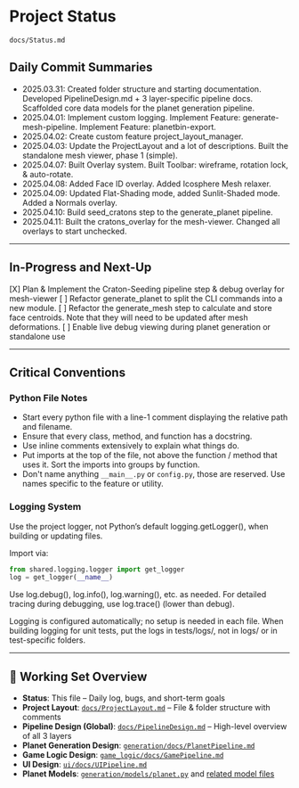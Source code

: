 # Project Status

`docs/Status.md`

## Daily Commit Summaries

- 2025.03.31:  Created folder structure and starting documentation. Developed PipelineDesign.md + 3 layer-specific pipeline docs. Scaffolded core data models for the planet generation pipeline.
- 2025.04.01:  Implement custom logging. Implement Feature: generate-mesh-pipeline. Implement Feature: planetbin-export.
- 2025.04.02:  Create custom feature project_layout_manager.
- 2025.04.03:  Update the ProjectLayout and a lot of descriptions. Built the standalone mesh viewer, phase 1 (simple).
- 2025.04.07:  Built Overlay system. Built Toolbar: wireframe, rotation lock, & auto-rotate.
- 2025.04.08:  Added Face ID overlay. Added Icosphere Mesh relaxer.
- 2025.04.09:  Updated Flat-Shading mode, added Sunlit-Shaded mode. Added a Normals overlay.
- 2025.04.10:  Build seed_cratons step to the generate_planet pipeline.
- 2025.04.11:  Built the cratons_overlay for the mesh-viewer. Changed all overlays to start unchecked.

---

## In-Progress and Next-Up

[X] Plan & Implement the Craton-Seeding pipeline step & debug overlay for mesh-viewer
[ ] Refactor generate_planet to split the CLI commands into a new module.
[ ] Refactor the generate_mesh step to calculate and store face centroids. Note that they will need to be updated after mesh deformations.
[ ] Enable live debug viewing during planet generation or standalone use

---

## Critical Conventions
### Python File Notes
- Start every python file with a line-1 comment displaying the relative path and filename.
- Ensure that every class, method, and function has a docstring.
- Use inline comments extensively to explain what things do.
- Put imports at the top of the file, not above the function / method that uses it. Sort the imports into groups by function.
- Don't name anything `__main__.py` or `config.py`, those are reserved. Use names specific to the feature or utility.

### Logging System
Use the project logger, not Python’s default logging.getLogger(), when building or updating files.

Import via:
```python
from shared.logging.logger import get_logger
log = get_logger(__name__)
```

Use log.debug(), log.info(), log.warning(), etc. as needed.
For detailed tracing during debugging, use log.trace() (lower than debug).

Logging is configured automatically; no setup is needed in each file.
When building logging for unit tests, put the logs in tests/logs/, not in logs/ or in test-specific folders.

---

## 🧭 Working Set Overview

- **Status**: This file – Daily log, bugs, and short-term goals
- **Project Layout**: [`docs/ProjectLayout.md`](../docs/ProjectLayout.md) – File & folder structure with comments
- **Pipeline Design (Global)**: [`docs/PipelineDesign.md`](../docs/PipelineDesign.md) – High-level overview of all 3 layers
- **Planet Generation Design**: [`generation/docs/PlanetPipeline.md`](../generation/docs/PlanetPipeline.md)
- **Game Logic Design**: [`game_logic/docs/GamePipeline.md`](../game_logic/docs/GamePipeline.md)
- **UI Design**: [`ui/docs/UIPipeline.md`](../ui/docs/UIPipeline.md)
- **Planet Models**: [`generation/models/planet.py`](../generation/models/planet.py) and [related model files](../generation/models/)